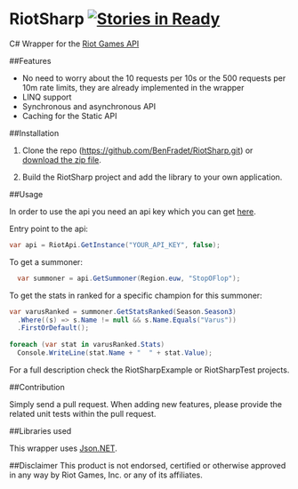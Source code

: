 # RiotSharp [![Stories in Ready](https://badge.waffle.io/benfradet/riotsharp.png?label=ready&title=Ready)](https://waffle.io/benfradet/riotsharp)

C# Wrapper for the [Riot Games API](https://developer.riotgames.com/)

##Features

- No need to worry about the 10 requests per 10s or the 500 requests per 10m rate limits, they are already implemented in the wrapper
- LINQ support
- Synchronous and asynchronous API
- Caching for the Static API

##Installation

1. Clone the repo (https://github.com/BenFradet/RiotSharp.git) or [download the zip file](https://github.com/BenFradet/RiotSharp/archive/master.zip).

2. Build the RiotSharp project and add the library to your own application.

##Usage

In order to use the api you need an api key which you can get [here](https://developer.riotgames.com/).

Entry point to the api:
```c#
var api = RiotApi.GetInstance("YOUR_API_KEY", false);
```

To get a summoner:
```c#
  var summoner = api.GetSummoner(Region.euw, "StopOFlop");
```

To get the stats in ranked for a specific champion for this summoner:
```c#
var varusRanked = summoner.GetStatsRanked(Season.Season3)
  .Where((s) => s.Name != null && s.Name.Equals("Varus"))
  .FirstOrDefault();
  
foreach (var stat in varusRanked.Stats)
  Console.WriteLine(stat.Name + "  " + stat.Value);
```

For a full description check the RiotSharpExample or RiotSharpTest projects.

##Contribution

Simply send a pull request.
When adding new features, please provide the related unit tests within the pull request.

##Libraries used

This wrapper uses [Json.NET](http://james.newtonking.com/json).

##Disclaimer
This product is not endorsed, certified or otherwise approved in any way by Riot Games, Inc. or any of its affiliates.
